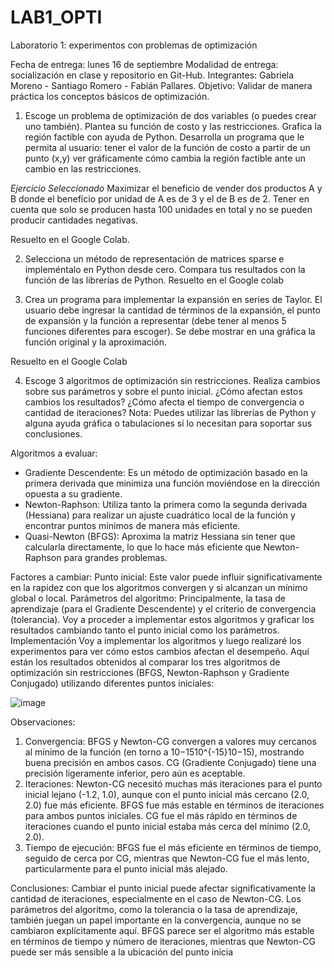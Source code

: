 # LAB1_OPTI
Laboratorio 1: experimentos con problemas de optimización

Fecha de entrega: lunes 16 de septiembre
Modalidad de entrega: socialización en clase y repositorio en Git-Hub.
Integrantes: Gabriela Moreno - Santiago Romero - Fabián Pallares.
Objetivo: Validar de manera práctica los conceptos básicos de optimización.

1. Escoge un problema de optimización de dos variables (o puedes crear uno también). Plantea su función de costo y las restricciones. Grafica la región factible con ayuda de Python. Desarrolla un programa que le permita al usuario:
tener el valor de la función de costo a partir de un punto (x,y)
ver gráficamente cómo cambia la región factible ante un cambio en las restricciones.

*Ejercicio Seleccionado*
Maximizar el beneficio de vender dos productos A y B donde el beneficio por unidad de A es de 3 y el de B es de 2.
Tener en cuenta que solo se producen hasta 100 unidades en total y no se pueden producir cantidades negativas.

Resuelto en el Google Colab.

2. Selecciona un método de representación de matrices sparse e impleméntalo en Python desde cero. Compara tus resultados con la función de las librerías de Python.
Resuelto en el Google colab


3. Crea un programa para implementar la expansión en series de Taylor. El usuario debe ingresar la cantidad de términos de la expansión, el punto de expansión y la función a representar (debe tener al menos 5 funciones diferentes para escoger). Se debe mostrar en una gráfica la función original y la aproximación.

Resuelto en el Google Colab






4. Escoge 3 algoritmos de optimización sin restricciones. Realiza cambios sobre sus parámetros y sobre el punto inicial. ¿Cómo afectan estos cambios los resultados? ¿Cómo afecta el tiempo de convergencia o cantidad de iteraciones? Nota: Puedes utilizar las librerías de Python y alguna ayuda gráfica o tabulaciones si lo necesitan para soportar sus conclusiones.

Algoritmos a evaluar:
- Gradiente Descendente: Es un método de optimización basado en la primera derivada que minimiza una función moviéndose en la dirección opuesta a su gradiente.
- Newton-Raphson: Utiliza tanto la primera como la segunda derivada (Hessiana) para realizar un ajuste cuadrático local de la función y encontrar puntos mínimos de manera más eficiente.
- Quasi-Newton (BFGS): Aproxima la matriz Hessiana sin tener que calcularla directamente, lo que lo hace más eficiente que Newton-Raphson para grandes problemas.

  
Factores a cambiar:
Punto inicial: Este valor puede influir significativamente en la rapidez con que los algoritmos convergen y si alcanzan un mínimo global o local.
Parámetros del algoritmo: Principalmente, la tasa de aprendizaje (para el Gradiente Descendente) y el criterio de convergencia (tolerancia).
Voy a proceder a implementar estos algoritmos y graficar los resultados cambiando tanto el punto inicial como los parámetros.
Implementación
Voy a implementar los algoritmos y luego realizaré los experimentos para ver cómo estos cambios afectan el desempeño.
Aquí están los resultados obtenidos al comparar los tres algoritmos de optimización sin restricciones (BFGS, Newton-Raphson y Gradiente Conjugado) utilizando diferentes puntos iniciales:

![image](https://github.com/user-attachments/assets/96275f0a-dcfc-4675-99fd-2cda5bf91a36)


Observaciones:
1. Convergencia:
BFGS y Newton-CG convergen a valores muy cercanos al mínimo de la función (en torno a 10−1510^{-15}10−15), mostrando buena precisión en ambos casos.
CG (Gradiente Conjugado) tiene una precisión ligeramente inferior, pero aún es aceptable.
2. Iteraciones:
Newton-CG necesitó muchas más iteraciones para el punto inicial lejano (-1.2, 1.0), aunque con el punto inicial más cercano (2.0, 2.0) fue más eficiente.
BFGS fue más estable en términos de iteraciones para ambos puntos iniciales.
CG fue el más rápido en términos de iteraciones cuando el punto inicial estaba más cerca del mínimo (2.0, 2.0).
3. Tiempo de ejecución:
BFGS fue el más eficiente en términos de tiempo, seguido de cerca por CG, mientras que Newton-CG fue el más lento, particularmente para el punto inicial más alejado.

Conclusiones:
Cambiar el punto inicial puede afectar significativamente la cantidad de iteraciones, especialmente en el caso de Newton-CG.
Los parámetros del algoritmo, como la tolerancia o la tasa de aprendizaje, también juegan un papel importante en la convergencia, aunque no se cambiaron explícitamente aquí.
BFGS parece ser el algoritmo más estable en términos de tiempo y número de iteraciones, mientras que Newton-CG puede ser más sensible a la ubicación del punto inicia

